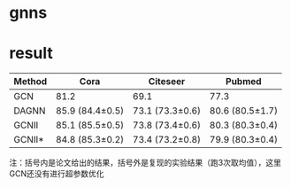 # gnns
# result
| Method | Cora | Citeseer | Pubmed |
| --- | --- | --- | --- |
| GCN | 81.2 | 69.1 | 77.3 |
| DAGNN | 85.9 (84.4±0.5) | 73.1 (73.3±0.6) | 80.6 (80.5±1.7) |
| GCNII | 85.1 (85.5±0.5) | 73.8 (73.4±0.6) | 80.3 (80.3±0.4) |
| GCNII* | 84.8 (85.3±0.2) | 73.4 (73.2±0.8) | 79.9 (80.3±0.4) |
注：括号内是论文给出的结果，括号外是复现的实验结果（跑3次取均值），这里GCN还没有进行超参数优化
